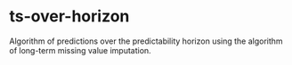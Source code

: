 # ts-over-horizon
Algorithm of predictions over the predictability horizon using the algorithm of long-term missing value imputation.
